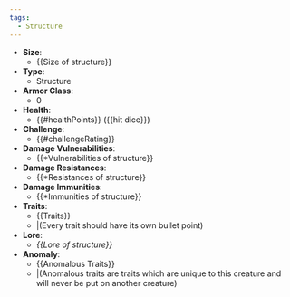 ```yaml
---
tags:
  - Structure
---
```

- **Size**:
	- {{Size of structure}}
- **Type**:
	- Structure
- **Armor Class**:
	- 0
- **Health**:
	- {{#healthPoints}} ({{hit dice}})
- **Challenge**:
	- {{#challengeRating}}
- **Damage Vulnerabilities**:
	- {{\*Vulnerabilities of structure}}
- **Damage Resistances**:
	- {{\*Resistances of structure}}
- **Damage Immunities**:
	- {{\*Immunities of structure}}
- **Traits**:
	- {{Traits}}
	- |(Every trait should have its own bullet point)
- **Lore**:
	- *{{Lore of structure}}*
- **Anomaly**:
	- {{Anomalous Traits}}
	- |(Anomalous traits are traits which are unique to this creature and will never be put on another creature)